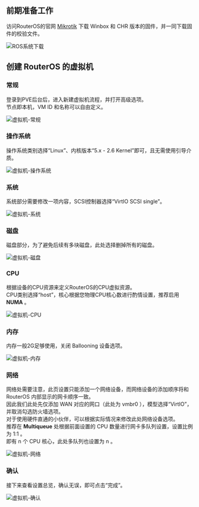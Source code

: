 ## 前期准备工作
访问RouterOS的官网 [Mikrotik](https://mikrotik.com/download) 下载 Winbox 和 CHR 版本的固件，并一同下载固件的校验文件。

![ROS系统下载](img/ros_download.png)

## 创建 RouterOS 的虚拟机

### 常规

登录到PVE后台后，进入新建虚拟机流程，并打开高级选项。  
节点即本机，VM ID 和名称可以自由定义。  

![虚拟机-常规](img/ros_pve_init.png)

### 操作系统

操作系统类别选择“Linux”、内核版本“5.x - 2.6 Kernel”即可，且无需使用引导介质。

![虚拟机-操作系统](img/ros_pve_guestos.png)

### 系统

系统部分需要修改一项内容，SCSI控制器选择“VirtIO SCSI single”。

![虚拟机-系统](img/ros_pve_os.png)

### 磁盘

磁盘部分，为了避免后续有多块磁盘，此处选择删掉所有的磁盘。

![虚拟机-磁盘](img/ros_pve_hd.png)

### CPU

根据设备的CPU资源来定义RouterOS的CPU虚拟资源。  
CPU类别选择“host”，核心根据您物理CPU核心数进行酌情设置，推荐启用 **NUMA** 。  

![虚拟机-CPU](img/ros_pve_cpu.png)

### 内存

内存一般2G足够使用，关闭 Ballooning 设备选项。

![虚拟机-内存](img/ros_pve_mem.png)

### 网络

网络处需要注意，此页设置只能添加一个网络设备，而网络设备的添加顺序将和 RouterOS 内部显示的网卡顺序一致。  
因此我们此处先仅添加 WAN 对应的网口（此处为 vmbr0 ），模型选择“VirtIO”，并取消勾选防火墙选项。  
对于使用硬件直通的小伙伴，可以根据实际情况来修改此处网络设备选项。  
推荐在 **Multiqueue** 处根据前面设置的 CPU 数量进行网卡多队列设置，设置比例为 1:1 。  
即有 n 个 CPU 核心，此处多队列也设置为 n 。  

![虚拟机-网络](img/ros_pve_eths.png)

### 确认

接下来查看设置总览，确认无误，即可点击“完成”。

![虚拟机-确认](img/ros_pve_confirm.png)
